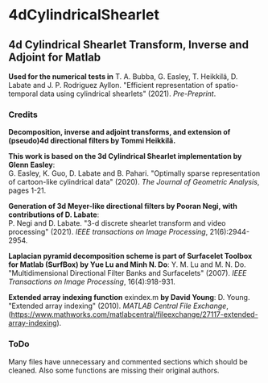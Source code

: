# 4dCylindricalShearlet
## 4d Cylindrical Shearlet Transform, Inverse and Adjoint for Matlab

**Used for the numerical tests in**
T. A. Bubba, G. Easley, T. Heikkilä, D. Labate and J. P. Rodriguez Ayllon. "Efficient representation of spatio-temporal data using cylindrical shearlets" (2021). *Pre-Preprint*.

### Credits

**Decomposition, inverse and adjoint transforms, and extension of (pseudo)4d directional filters by Tommi Heikkilä.**

**This work is based on the 3d Cylindrical Shearlet implementation by Glenn Easley**:  
G. Easley, K. Guo, D. Labate and B. Pahari. "Optimally sparse representation of cartoon-like cylindrical data" (2020). *The Journal of Geometric Analysis*, pages 1-21.

**Generation of 3d Meyer-like directional filters by Pooran Negi, with contributions of D. Labate**:  
P. Negi and D. Labate. "3-d discrete shearlet transform and video processing" (2021). *IEEE transactions on Image Processing*, 21(6):2944-2954.

**Laplacian pyramid decomposition scheme is part of Surfacelet Toolbox for Matlab (SurfBox) by Yue Lu and Minh N. Do**:
Y. M. Lu and M. N. Do. "Multidimensional Directional Filter Banks and Surfacelets" (2007). *IEEE Transactions on Image Processing*, 16(4):918-931.

**Extended array indexing function** exindex.m **by David Young**:
D. Young. "Extended array indexing" (2010). *MATLAB Central File Exchange*, (https://www.mathworks.com/matlabcentral/fileexchange/27117-extended-array-indexing).

### ToDo

Many files have unnecessary and commented sections which should be cleaned. Also some functions are missing their original authors.
